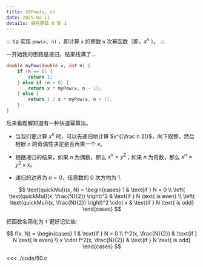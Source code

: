 ```yaml
---
title: 50Pow(x, n)
date: 2025-02-11
details: 编程基础 0 到 1
---
```


::: tip
实现 `pow(x, n)` ，即计算 `x` 的整数 `n` 次幂函数（即，$x^n$ ）。
:::

一开始我的思路是递归，结果栈满了...

```c
double myPow(double x, int n) {
    if (n == 0) {
        return 1;
    } else if (n > 0) {
        return x * myPow(x, n - 1);
    } else {
        return 1 / x * myPow(x, n + 1);
    }
}
```

后来看题解知道有一种快速幂算法。

- 当我们要计算 $x^n$ 时，可以先递归地计算 $x^{[\frac n 2]}$，向下取整，然后根据 $n$ 的奇偶性决定是否再乘一个 $x$。

- 根据递归的结果，如果 $n$ 为偶数，那么 $x^n = y^2$；如果 $n$ 为奇数，那么 $x^n = y^2 \times x$。

- 递归的边界为 $n=0$，任意数的 0 次方均为 1.

$$
\text{quickMul}(x, N) =
\begin{cases}
1 & \text{if } N = 0 \\
\left( \text{quickMul}(x, \frac{N}{2}) \right)^2 & \text{if } N \text{ is even} \\
\left( \text{quickMul}(x, \frac{N}{2}) \right)^2 \cdot x & \text{if } N \text{ is odd}
\end{cases}
$$

把函数名简化为 `f` 更好记忆些:

$$
f(x, N) =
\begin{cases}
1 & \text{if } N = 0 \\
f^2(x, \frac{N}{2})  & \text{if } N \text{ is even} \\
 x \cdot f^2(x, \frac{N}{2})  & \text{if } N \text{ is odd}
\end{cases}
$$

<<< ./code/50.c
